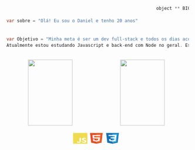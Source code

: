 
```dart

                                                          object ** BIO ** {

 var sobre = "Olá! Eu sou o Daniel e tenho 20 anos"
 
 
 var Objetivo = "Minha meta é ser um dev full-stack e todos os dias acordo com a mentalidade de ser melhor do que eu era ontem.
 Atualmente estou estudando Javascript e back-end com Node no geral. Estou a procura de uma oportunidade de um dev Front-End"

```
<br>

<div align="center">
  <img width="49%" height="180em" src="https://github-readme-stats.vercel.app/api?username=DannielSouza&show_icons=true&theme=dracula&include_all_commits=true&count_private=true"/>
  
  <img width="49%" height="180em" src="https://github-readme-stats.vercel.app/api/top-langs/?username=DannielSouza&layout=compact&langs_count=7&theme=dracula"/>
</div>

<div align="center" style="display: inline_block text-align:center"><br>
  <img align="center" alt="Rafa-Js" height="30" width="40" src="https://raw.githubusercontent.com/devicons/devicon/master/icons/javascript/javascript-plain.svg">
  <img align="center" alt="Rafa-HTML" height="30" width="40" src="https://raw.githubusercontent.com/devicons/devicon/master/icons/html5/html5-original.svg">
  <img align="center" alt="Rafa-CSS" height="30" width="40" src="https://raw.githubusercontent.com/devicons/devicon/master/icons/css3/css3-original.svg">
</div>

